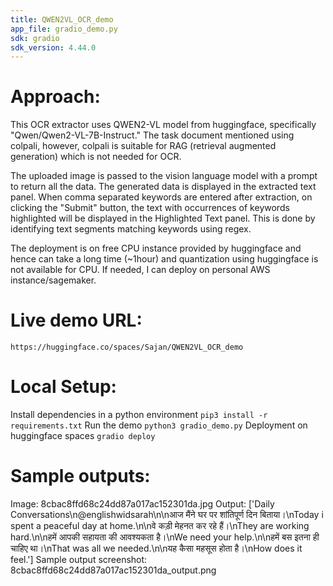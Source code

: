 ```yaml
---
title: QWEN2VL_OCR_demo
app_file: gradio_demo.py
sdk: gradio
sdk_version: 4.44.0
---
```


# Approach:
This OCR extractor uses QWEN2-VL model from huggingface, specifically "Qwen/Qwen2-VL-7B-Instruct."
The task document mentioned using colpali, however, colpali is suitable for RAG (retrieval augmented generation) which is not needed for OCR.

The uploaded image is passed to the vision language model with a prompt to return all the data. The generated data is displayed in the extracted text panel. When comma separated keywords are entered after extraction, on clicking the "Submit" button, the text with occurrences of keywords highlighted will be displayed in the Highlighted Text panel. This is done by identifying text segments matching keywords using regex.

The deployment is on free CPU instance provided by huggingface and hence can take a long time (~1hour) and quantization using huggingface is not available for CPU. If needed, I can deploy on personal AWS instance/sagemaker.

# Live demo URL:
`https://huggingface.co/spaces/Sajan/QWEN2VL_OCR_demo`


# Local Setup:
Install dependencies in a python environment
`pip3 install -r requirements.txt`
Run the demo
`python3 gradio_demo.py`
Deployment on huggingface spaces
`gradio deploy`

# Sample outputs:
Image: 8cbac8ffd68c24dd87a017ac152301da.jpg
Output: ['Daily Conversations\n@englishwidsarah\n\nआज मैंने घर पर शांतिपूर्ण दिन बिताया।\nToday i spent a peaceful day at home.\n\nवे कड़ी मेहनत कर रहे हैं।\nThey are working hard.\n\nहमें आपकी सहायता की आवश्यकता है।\nWe need your help.\n\nहमें बस इतना ही चाहिए था।\nThat was all we needed.\n\nयह कैसा महसूस होता है।\nHow does it feel.']
Sample output screenshot: 8cbac8ffd68c24dd87a017ac152301da_output.png